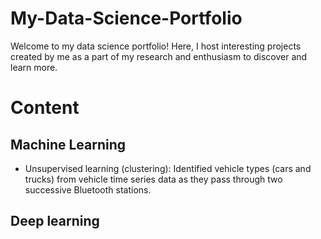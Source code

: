 # My-Data-Science-Portfolio
Welcome to my data science portfolio! Here, I host interesting projects created by me as a part of my research and enthusiasm to discover and learn more.

# Content
## Machine Learning
* Unsupervised learning (clustering): Identified vehicle types (cars and trucks) from vehicle time series data as they pass through two successive Bluetooth stations.

## Deep learning
